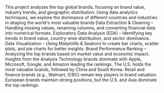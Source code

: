 This project analyzes the top global brands, focusing on brand value, industry trends, and geographic distribution. Using data analytics techniques, we explore the dominance of different countries and industries in shaping the world's most valuable brands
  Data Extraction & Cleaning – Handling missing values, renaming columns, and converting financial data into numerical formats.
  Exploratory Data Analysis (EDA) – Identifying key trends in brand value, country-wise distribution, and sector dominance.
  Data Visualization – Using Matplotlib & Seaborn to create bar charts, scatter plots, and pie charts for better insights.
  Brand Performance Ranking – Analyzing the top brands based on market value and economic impact.
 Insights from the Analysis
    Technology brands dominate with Apple, Microsoft, Google, and Amazon leading the rankings.
    The U.S. holds the most valuable brands, followed by China and South Korea.
    Retail and finance brands (e.g., Walmart, ICBC) remain key players in brand valuation.
    European brands maintain strong positions, but the U.S. and Asia dominate the top rankings.
